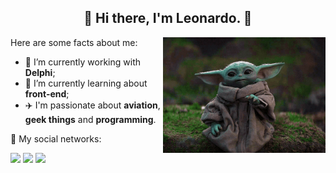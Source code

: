 <h2 align="center">🌠 Hi there, I'm Leonardo. 🌌</h2>

Here are some facts about me:
<img src="grogu.gif" width="260px" align="right" style="margin-right:0px">

- 🔭 I’m currently working with **Delphi**;
- 🌱 I’m currently learning about **front-end**;
- ✈️ I'm passionate about **aviation**, **geek things** and **programming**.
<!--
- 👯 I’m looking to collaborate on ...
- 🤔 I’m looking for help with ...
- 💬 Ask me about ...
- 📫 How to reach me: ...
- 😄 Pronouns: ...
- ⚡ Fun fact: ...
-->
<p align="left">
  📧 My social networks:
</p>

<p align="left">
  <a href="https://www.linkedin.com/in/leodallacorte/" alt="Linkedin">
  <img src="https://img.shields.io/badge/-Linkedin-0e76a8?style=flat-square&logo=Linkedin&logoColor=white&link=https://www.linkedin.com/in/leodallacorte/"/></a>

  <a href="https://www.instagram.com/leonardo_dallacorte/" alt="Instagram">
  <img src="https://img.shields.io/badge/-Instagram-DF0174?style=flat-square&labelColor=DF0174&logo=instagram&logoColor=white&link=https://www.instagram.com/leonardo_dallacorte/"/></a>
  
  <a href="mailto:leonardo981998@hotmail.com" alt="Gmail">
  <img src="https://img.shields.io/badge/-Outlook-0078D4?style=flat-square&labelColor=0078D4&logo=microsoft+outlook&logoColor=white&link=mailto:leonardo981998@hotmail.com" /></a>
</p>  
